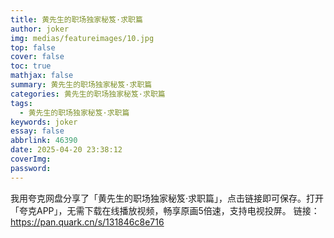 ```yaml
---
title: 黄先生的职场独家秘笈·求职篇
author: joker
img: medias/featureimages/10.jpg
top: false
cover: false
toc: true
mathjax: false
summary: 黄先生的职场独家秘笈·求职篇
categories: 黄先生的职场独家秘笈·求职篇
tags:
  - 黄先生的职场独家秘笈·求职篇
keywords: joker
essay: false
abbrlink: 46390
date: 2025-04-20 23:38:12
coverImg:
password:
---
```


我用夸克网盘分享了「黄先生的职场独家秘笈·求职篇」，点击链接即可保存。打开「夸克APP」，无需下载在线播放视频，畅享原画5倍速，支持电视投屏。
链接：https://pan.quark.cn/s/131846c8e716
